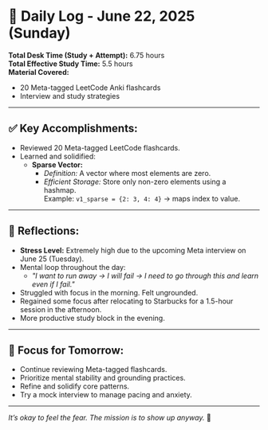 # 📅 Daily Log - June 22, 2025 (Sunday)

**Total Desk Time (Study + Attempt):** 6.75 hours  
**Total Effective Study Time:** 5.5 hours  
**Material Covered:**  
- 20 Meta-tagged LeetCode Anki flashcards  
- Interview and study strategies  

---

## ✅ Key Accomplishments:
- Reviewed 20 Meta-tagged LeetCode flashcards.
- Learned and solidified:
  - **Sparse Vector:**  
    - *Definition:* A vector where most elements are zero.  
    - *Efficient Storage:* Store only non-zero elements using a hashmap.  
      Example: `v1_sparse = {2: 3, 4: 4}` → maps index to value.

---

## 💭 Reflections:
- **Stress Level:** Extremely high due to the upcoming Meta interview on June 25 (Tuesday).  
- Mental loop throughout the day:  
  - *"I want to run away → I will fail → I need to go through this and learn even if I fail."*
- Struggled with focus in the morning. Felt ungrounded.
- Regained some focus after relocating to Starbucks for a 1.5-hour session in the afternoon.
- More productive study block in the evening.

---

## 🎯 Focus for Tomorrow:
- Continue reviewing Meta-tagged flashcards.
- Prioritize mental stability and grounding practices.
- Refine and solidify core patterns.
- Try a mock interview to manage pacing and anxiety.

---

*It’s okay to feel the fear. The mission is to show up anyway.* 💪